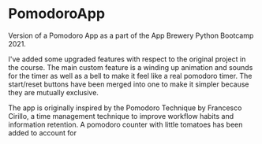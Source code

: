 # PomodoroApp
Version of a Pomodoro App as a part of the App Brewery Python Bootcamp 2021.

I've added some upgraded features with respect to the original project in the course.
The main custom feature is a winding up animation and sounds for the timer as well as a bell to
make it feel like a real pomodoro timer. The start/reset buttons have been merged into one to make it simpler because they are mutually exclusive. 

The app is originally inspired by the Pomodoro Technique by Francesco Cirillo, a time management technique to improve workflow habits and information retention. A pomodoro counter with little tomatoes has been added to account for 
